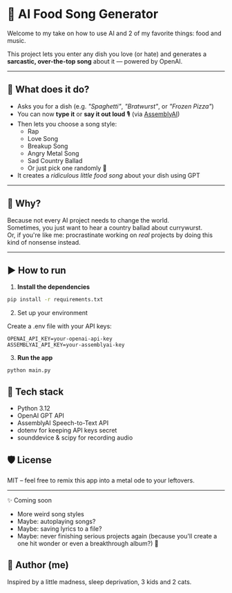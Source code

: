 # 🎤 AI Food Song Generator

Welcome to my take on how to use AI and 2 of my favorite things: food and music.

This project lets you enter any dish you love (or hate) and generates a **sarcastic, over-the-top song** about it — powered by OpenAI.

---

## 🍔 What does it do?

- Asks you for a dish (e.g. *"Spaghetti"*, *"Bratwurst"*, or *"Frozen Pizza"*)
- You can now **type it** or **say it out loud** 🎙️ (via [AssemblyAI](https://www.assemblyai.com/))
- Then lets you choose a song style:
  - Rap
  - Love Song
  - Breakup Song
  - Angry Metal Song
  - Sad Country Ballad
  - Or just pick one randomly 🎲
- It creates a *ridiculous little food song* about your dish using GPT

---

## 🧠 Why?

Because not every AI project needs to change the world.  
Sometimes, you just want to hear a country ballad about currywurst.  
Or, if you're like me: procrastinate working on *real* projects by doing this kind of nonsense instead.

---

## ▶️ How to run

1. **Install the dependencies**

```bash
pip install -r requirements.txt
```

2. Set up your environment

Create a .env file with your API keys:
```
OPENAI_API_KEY=your-openai-api-key
ASSEMBLYAI_API_KEY=your-assemblyai-key
```

3. **Run the app**  

```
python main.py
```

## 🤖 Tech stack

- Python 3.12
- OpenAI GPT API
- AssemblyAI Speech-to-Text API
- dotenv for keeping API keys secret
- sounddevice & scipy for recording audio

## 🛡️ License

MIT – feel free to remix this app into a metal ode to your leftovers.

---

✨ Coming soon
- More weird song styles
- Maybe: autoplaying songs?
- Maybe: saving lyrics to a file?
- Maybe: never finishing serious projects again (because you'll create a one hit wonder or even a breakthrough album?) 🤷

## 💌 Author (me)

Inspired by a little madness, sleep deprivation, 3 kids and 2 cats.


